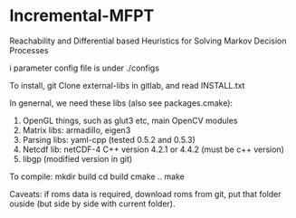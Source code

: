 # Incremental-MFPT
Reachability and Differential based Heuristics for Solving Markov Decision Processes

i
parameter config file is under ./configs

To install, git Clone external-libs in gitlab, and read INSTALL.txt

In genernal, we need these libs (also see packages.cmake):

1. OpenGL things, such as glut3 etc, main OpenCV modules
2. Matrix libs: armadillo, eigen3
3. Parsing libs: yaml-cpp (tested 0.5.2 and 0.5.3)
4. Netcdf lib: netCDF-4 C++ version 4.2.1 or 4.4.2 (must be c++ version)
5. libgp (modified version in git)

To compile:
  mkdir build
  cd build
  cmake ..
  make

Caveats:
  if roms data is required, download roms from git, put that folder ouside (but side by side with current folder).

